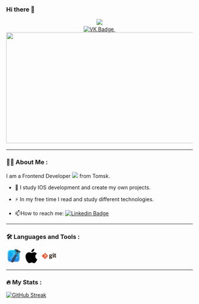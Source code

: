 ### Hi there 👋

<div id="header" align="center">
  <img src="https://media.giphy.com/media/zKAUwFIbFiKAyCrKjZ/giphy.gif" width="200"/>
</div>

<div id="badges" align="center">
<a href="https://vk.com/kostuan4ik7">
    <img src="https://img.shields.io/badge/VK-blue?logo=vk&logoColor=white&style=for-the-badge" alt="VK Badge"/>
</a>
<img src="https://komarev.com/ghpvc/?username=kostuan4ik&style=flat-square&color=blue" alt=""/>
<div align="center">
  <img src="https://media.giphy.com/media/3o85xKYBVAxKMm7kqY/giphy.gif" width="600" height="300"/>
</div>
</div>

---


### :man_technologist: About Me :
I am a Frontend Developer <img src="https://media.giphy.com/media/QBSPma5jP9ReSAdxKw/giphy.gif" width="30"> from Tomsk.
- :telescope: I study IOS development and create my own projects.

- :zap: In my free time I read and study different technologies.

- :mailbox:How to reach me: [![Linkedin Badge](https://img.shields.io/badge/-konstantin-blue?style=flat&logo=Linkedin&logoColor=white)](https://www.linkedin.com/in/%D0%BA%D0%BE%D0%BD%D1%81%D1%82%D0%B0%D0%BD%D1%82%D0%B8%D0%BD-%D0%B4%D0%BE%D0%BB%D0%B3%D0%BE%D1%80%D0%BE%D0%B6%D0%B5%D0%B2-689236221)

---


### :hammer_and_wrench: Languages and Tools :
<div>
  <img src="https://github.com/devicons/devicon/blob/master/icons/xcode/xcode-original.svg" title="Xcode" alt="Xcode" width="40" height="40"/>&nbsp; 
  <img src="https://github.com/devicons/devicon/blob/master/icons/apple/apple-original.svg"  title="IOS" alt="IOS" width="40" height="40"/>&nbsp;
  <img src="https://github.com/devicons/devicon/blob/master/icons/git/git-original-wordmark.svg" title="Git" **alt="Git" width="40" height="40"/>
</div>

---

### :fire: My Stats :
[![GitHub Streak](http://github-readme-streak-stats.herokuapp.com?user=kostuan4ik&theme=dark&background=000000)](https://git.io/streak-stats)





<!--
**kostuan4ik/kostuan4ik** is a ✨ _special_ ✨ repository because its `README.md` (this file) appears on your GitHub profile.

Here are some ideas to get you started:

- 🔭 I’m currently working on ...
- 🌱 I’m currently learning ...
- 👯 I’m looking to collaborate on ...
- 🤔 I’m looking for help with ...
- 💬 Ask me about ...
- 📫 How to reach me: ...
- 😄 Pronouns: ...
- ⚡ Fun fact: ...
-->
